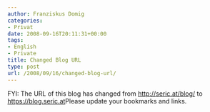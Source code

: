 ```yaml
---
author: Franziskus Domig
categories:
- Privat
date: 2008-09-16T20:11:31+00:00
tags:
- English
- Private
title: Changed Blog URL
type: post
url: /2008/09/16/changed-blog-url/
---
```


FYI: The URL of this blog has changed from http://seric.at/blog/ to <a href="https://blog.seric.at" target="_self">https://blog.seric.at</a>Please update your bookmarks and links.
